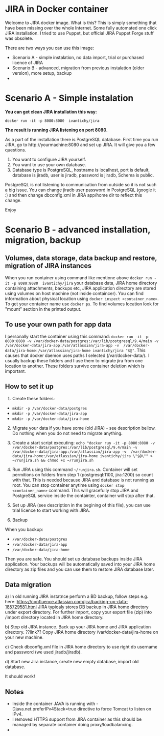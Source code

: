 # JIRA in Docker container

Welcome to JIRA docker image. What is this? This is simply something that have been missing over the whole Internet. Some fully automated one click JIRA installation. I tried to use Puppet, but official JIRA Puppet Forge stuff was obsolete.

There are two ways you can use this image:

* Scenario A - simple instalation, no data import, trial or purchased licence of JIRA
* Scenario B - advanced,  migration from previous instalation (older version), more setup, backup
* 

# Scenario A - Simple instalation

**You can get clean JIRA installation this way:**

`docker run -it -p 8080:8080  ivantichy/jira`

**The result is running JIRA listening on port 8080.**

As a part of the installation there is PostgreSQL database. First time you run JIRA, go to http://yourmachine:8080 and set up JIRA. It will give you a few questions.

1. You want to configure JIRA yourself.
2. You want to use your own database.
3. Database type is PostgreSQL, hostname is localhost, port is default, database is jiradb, user is jiradb, password is jiradb, Schema is public.

PostgreSQL is not listening to communication from outside so it is not such a big issue. You can change jiradb user password in PostgreSQL (google it :) and then change dbconfig.xml in JIRA app/home dir to reflect this change. 

Enjoy

# Scenario B - advanced installation, migration, backup

## Volumes, data storage, data backup and restore, migration of JIRA instances

When you run container using command like mentione above `docker run -it -p 8080:8080  ivantichy/jira` your database data, JIRA home directory containing attachments, backups etc, JIRA application directory are stored using volumes on host machine (not inside containcer). You can find information about physical location using `docker inspect <container_name>`. To get your container name use `docker ps`. To find volumes location look for "mount" section in the printed output.

## To use your own path for app data

I personally start the container using this command: `docker run -it -p 8080:8080 -v /var/docker-data/postgres:/var/lib/postgresql/9.4/main -v  /var/docker-data/jira-app:/var/atlassian/jira-app -v  /var/docker-data/jira-home:/var/atlassian/jira-home ivantichy/jira "$@"`. This causes that docker daemon uses paths I selected (/var/docker-data/). I usually backup these folders and I use them to migrate jira from one location to another. These folders survive container deletion which is important. 

## How to set it up

1. Create these folders:
 * `mkdir -p /var/docker-data/postgres`
 * `mkdir -p /var/docker-data/jira-app`
 * `mkdir -p /var/docker-data/jira-home`

2. Migrate your data if you have some (old JIRA) - see description bellow. Do nothing when you do not need to migrate anything.

3. Create a start script executing: `echo "docker run -it -p 8080:8080 -v /var/docker-data/postgres:/var/lib/postgresql/9.4/main -v  /var/docker-data/jira-app:/var/atlassian/jira-app -v  /var/docker-data/jira-home:/var/atlassian/jira-home ivantichy/jira \"$@\"" > ~/runjira.sh && chmod +x ~/runjira.sh`

4. Run JIRA using this command `~/runjira.sh`. Container will set permitions on folders from step 1 (postgresql:1100, jira:1200) so count with that. This is needed because JIRA and database is not running as root. You can stop container anytime using `docker stop <container_name>` command. This will gracefully stop JIRA and PostgreSQL service inside the containter, container will stop after that.

5. Set up JIRA (see description in the begining of this file), you can use trial licence to start working with JIRA.

6. Backup

When you backup:

* `/var/docker-data/postgres`
* `/var/docker-data/jira-app`
* `/var/docker-data/jira-home`
 
Then you are safe. You should set up database backups inside JIRA application. Your backups will be automatically saved into your JIRA home directory as zip files and you can use them to restore JIRA database later.

## Data migration

a) In old running JIRA instatnce perform a BD backup, follow steps e.g. here: https://confluence.atlassian.com/jira/backing-up-data-185729581.html
JIRA typicaly stores DB backup in JIRA home directory under export directory. For further import, copy your export file (zip) into /import directory located in JIRA home directory.

b) Stop old JIRA instance. Back up your JIRA home and JIRA application directory. ??link?? Copy JIRA home directory /var/docker-data/jira-home on your new machine. 

c) Check dbconfig.xml file in JIRA home directory to use right db username and password (we used jiradb/jiradb).

d) Start new Jira instance, create new empty database, import old database. 

It should work!

## Notes
* Inside the container JAVA is running with -Djava.net.preferIPv4Stack=true directive to force Tomcat to listen on IPv4.
* I removed HTTPS support from JIRA container as this should be managed by separate container doing proxy/loadbalancing.
* 
